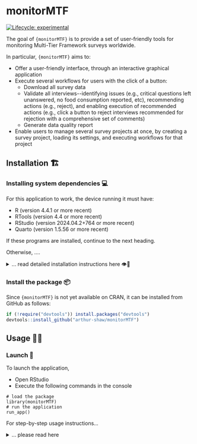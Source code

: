 
# monitorMTF

<!-- badges: start -->
[![Lifecycle:
experimental](https://img.shields.io/badge/lifecycle-experimental-orange.svg)](https://lifecycle.r-lib.org/articles/stages.html#experimental)
<!-- badges: end -->

The goal of `{monitorMTF}` is to provide a set of user-friendly tools for monitoring Multi-Tier Framework surveys worldwide.

In particular, `{monitorMTF}` aims to:

- Offer a user-friendly interface, through an interactive graphical application
- Execute several workflows for users with the click of a button:
  - Download all survey data
  - Validate all interviews--identifying issues (e.g., critical questions left unanswered, no food consumption reported, etc), recommending actions (e.g., reject), and enabling execution of recommended actions (e.g., click a button to reject interviews recommended for rejection with a comprehensive set of comments)
  - Generate data quality report
- Enable users to manage several survey projects at once, by creating a survey project, loading its settings, and executing workflows for that project

## Installation 🏗️

### Installing system dependencies 💻

For this application to work, the device running it must have:

- R (version 4.4.1 or more recent)
- RTools (version 4.4 or more recent)
- RStudio (version 2024.04.2+764 or more recent)
- Quarto (version 1.5.56 or more recent)

If these programs are installed, continue to the next heading.

Otherwise, ....

<details>
<summary>
... read detailed installation instructions here 👁️📑
</summary>

Before running this program for the first time, (re)install the
following software:

- [R](#r)
- [RTools](#rtools)
- [RStudio](#rstudio)
- [Quarto](#quarto)

Even if these software packages are already installed, it is necessary
to reinstall them in order to have the latest version of these tools for
this program to work successfully.

Please read below about how to install these programs.

#### R

- Follow this [link](https://cran.r-project.org/)
- Click on the appropriate link for your operating system
- Click on `base`
- Download and install (e.g.,
  [this](https://cran.r-project.org/bin/windows/base/R-4.3.2-win.exe)
  for Windows)

#### RTools

Required for the Windows operating system.

- Follow this [link](https://cran.r-project.org/)
- Click on `Windows`
- Click on `RTools`
- Download
  (e.g.,[this](https://cran.r-project.org/bin/windows/Rtools/rtools43/files/rtools43-5863-5818.exe)for
  a 64bit system)
- Install in the default installation location (e.g., `C:\rtools43` on
  Windows)

This program allows R to compile C++ scripts used by certain packages
(e.g., `{dplyr}`).

#### RStudio

- Follow this [link](https://posit.co/products/open-source/rstudio/)
- Click on the `DOWNLOAD RSTUDIO` button in the upper right-hand corner
  of the page’s navbar
- Click on the appropriate link for your operating system
- Download and install (e.g.,
  [this](https://download1.rstudio.org/electron/windows/RStudio-2023.09.1-494.exe)
  for Windows)

#### Quarto

- Follow this [link](https://quarto.org/docs/get-started/)
- Scroll to the `Step 1` header
- Download the appropriate installation file for your operating system--likely the one suggested in the `Download Quarto CLI` button

Note: while Quarto should be packaged with recent versions of RStudio, it is good to install Quarto separately, just in case.

</details>

### Install the package 📦

Since `{monitorMTF}` is not yet available on CRAN, it can be installed from
GitHub as follows:

``` r
if (!require("devtools")) install.packages("devtools")
devtools::install_github("arthur-shaw/monitorMTF")
```

## Usage 👩‍💻

### Launch 🚀

To launch the application,

- Open RStudio
- Execute the following commands in the console

```{r}
# load the package
library(monitorMTF)
# run the application
run_app()
```


For step-by-step usage instructions...

<details>
<summary>... please read here</summary>

- [Setup](#setup-️)
- [Download data](#download-data-️)
- [Validate / reject interviews](#validate--reject-interviews-)
- [Generating data quality report](#generate-data-quality-report-)

### Setup ⚙️

#### Choose a project

First, create a new project or a load an existing one.

To create a new project:

- Provide a short name for it
- Select it from the drop-down
- Press the `Load project` button

To load an existing project:

- Select it from the drop-down
- Press the `Load project` button

#### Provide project settings

To provide settings, click on the `Settings` entry in the top navigation bar. 

These settings include:

- **Server details.** These are needed for the application to interact with your server on your behalf (e.g., download data, reject interviews, etc).
- **Questionnaires.** The application needs to know which MTF questionnaires are part of your survey project, and which questionnaires that appear on the server are those whose data you need. For each questionnaire type, use the toggle to specify whether the questionnaire type is deployed or not. For questionnaires that are deployed, enter some text (or a regular expression) that identifies the questionnaire(s) of interest. Once the text has been composed, press the `Search` button to query the server. Once the desired questionnaire(s) is (are) shown, press the `Save` button. This may be an iterative process. These actions can be repeated as needed until the right questionnaires are identified.

### Download data ⬇️

There are two steps to downloading data:

1. [Fetch it from the server](#fetch-from-the-server)
2. [Get it outside of the application](#get-it-outside-the-application)

The second step is strictly optional. The application only requires the first step.

#### Fetch from the server

To download data from the server:

- Click on the `Get` entry in the application's top navigation bar.
- Press the `Fetch data` button.

#### Get it outside the application

To get these data for usage outside of the application: 

- Expand the `Download data` accordion on the right-hand side of the screen.
- Click the button of the data you would like to obtain (e.g., `Household` to get the combined data from the household questionnaires)

For convenience, the application downloads data from the server to a specific "hidden" folder. This ensures that the application finds the data where it expects and so that it can safely perform application-specific operations on it.

Mindful that end users may need downloaded data for other operations, the application allows the user to obtain the data that the application obtains or creates, and save it in an appropriate spot in the user's project file system.

### Validate / reject interviews ❌

The application executes the following workflow:

- **Validate.** The application includes a set of data validations to perform. To execute them, expand the `Validate` accordion and press the `Run` button.
- **Edit.** The application creates a file containing interviews recommended to reject. To see the contents of this file, simply expand the `Edit` accordion. To edit the contents of the file, edit as one would an Excel file. To either confirm the system-generated recommendations or save any edits to them, press the `Save` button. The final column in the spreadsheet contains the reason(s) for rejection. Each reason starts with `ERROR:` and occupies a single line. If reasons are added, please add them on an additional line of text in the spreadsheet cell. If an interview needs to be removed, right-click and select `Delete`.
- **Reject.** The application can reject all interviews contained in the file edited above. To execute this action, expand the `Reject` accordion and click on the `Run` button. Doing so will instruct the server to reject the interviews in the file and post the comments contained in the comment column.
- **Report.** NOTE: functionality not present yet; still under development 🚧

### Generate data quality report 📈

NOTE: functionality not present yet; still under development 🚧

</details>